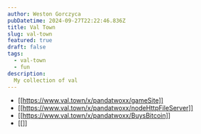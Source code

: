 ```yaml
---
author: Weston Gorczyca
pubDatetime: 2024-09-27T22:22:46.836Z
title: Val Town
slug: val-town
featured: true
draft: false
tags:
  - val-town
  - fun
description:
  My collection of val
---
```


- [[https://www.val.town/x/pandatwoxx/gameSite]]
- [[https://www.val.town/x/pandatwoxx/nodeHttpFileServer]]
- [[https://www.val.town/x/pandatwoxx/BuysBitcoin]]
- [[]]